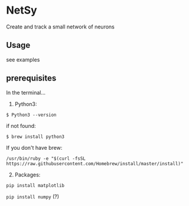 # NetSy

Create and track a small network of neurons

## Usage

see examples

## prerequisites


In the terminal...


1. Python3:

`$ Python3 --version`


if not found:


`$ brew install python3`


If you don't have brew:


`/usr/bin/ruby -e "$(curl -fsSL https://raw.githubusercontent.com/Homebrew/install/master/install)"`



2. Packages:


`pip install matplotlib`

`pip install numpy` (?)